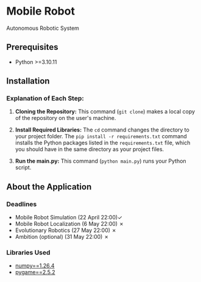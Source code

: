 # Mobile Robot
Autonomous Robotic System

## Prerequisites
- Python >=3.10.11 

## Installation
### Explanation of Each Step:

1. **Cloning the Repository:** This command (`git clone`) makes a local copy of the repository on the user's machine.

2. **Install Required Libraries:** The `cd` command changes the directory to your project folder. The `pip install -r requirements.txt` command installs the Python packages listed in the `requirements.txt` file, which you should have in the same directory as your project files.

3. **Run the main.py:** This command (`python main.py`) runs your Python script.

## About the Application
### Deadlines
- Mobile Robot Simulation (22 April 22:00)&#10003; 
- Mobile Robot Localization (6 May 22:00) &#10007;
- Evolutionary Robotics (27 May 22:00)  &#10007;
- Ambition (optional) (31 May 22:00)  &#10007;

### Libraries Used
- [numpy==1.26.4](https://numpy.org/)
- [pygame==2.5.2](https://www.pygame.org/)
